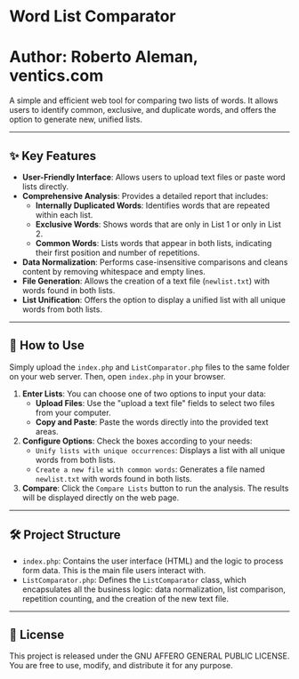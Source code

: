 # Word List Comparator
# Author: Roberto Aleman, ventics.com

A simple and efficient web tool for comparing two lists of words. It allows users to identify common, exclusive, and duplicate words, and offers the option to generate new, unified lists.

---

## ✨ Key Features

* **User-Friendly Interface**: Allows users to upload text files or paste word lists directly.
* **Comprehensive Analysis**: Provides a detailed report that includes:
    * **Internally Duplicated Words**: Identifies words that are repeated within each list.
    * **Exclusive Words**: Shows words that are only in List 1 or only in List 2.
    * **Common Words**: Lists words that appear in both lists, indicating their first position and number of repetitions.
* **Data Normalization**: Performs case-insensitive comparisons and cleans content by removing whitespace and empty lines.
* **File Generation**: Allows the creation of a text file (`newlist.txt`) with words found in both lists.
* **List Unification**: Offers the option to display a unified list with all unique words from both lists.

---

## 🚀 How to Use

Simply upload the `index.php` and `ListComparator.php` files to the same folder on your web server. Then, open `index.php` in your browser.

1.  **Enter Lists**: You can choose one of two options to input your data:
    * **Upload Files**: Use the "upload a text file" fields to select two files from your computer.
    * **Copy and Paste**: Paste the words directly into the provided text areas.
2.  **Configure Options**: Check the boxes according to your needs:
    * `Unify lists with unique occurrences`: Displays a list with all unique words from both lists.
    * `Create a new file with common words`: Generates a file named `newlist.txt` with words found in both lists.
3.  **Compare**: Click the `Compare Lists` button to run the analysis. The results will be displayed directly on the web page.

---

## 🛠️ Project Structure

* `index.php`: Contains the user interface (HTML) and the logic to process form data. This is the main file users interact with.
* `ListComparator.php`: Defines the `ListComparator` class, which encapsulates all the business logic: data normalization, list comparison, repetition counting, and the creation of the new text file.

---

## 📄 License

This project is released under the GNU AFFERO GENERAL PUBLIC LICENSE. You are free to use, modify, and distribute it for any purpose.
